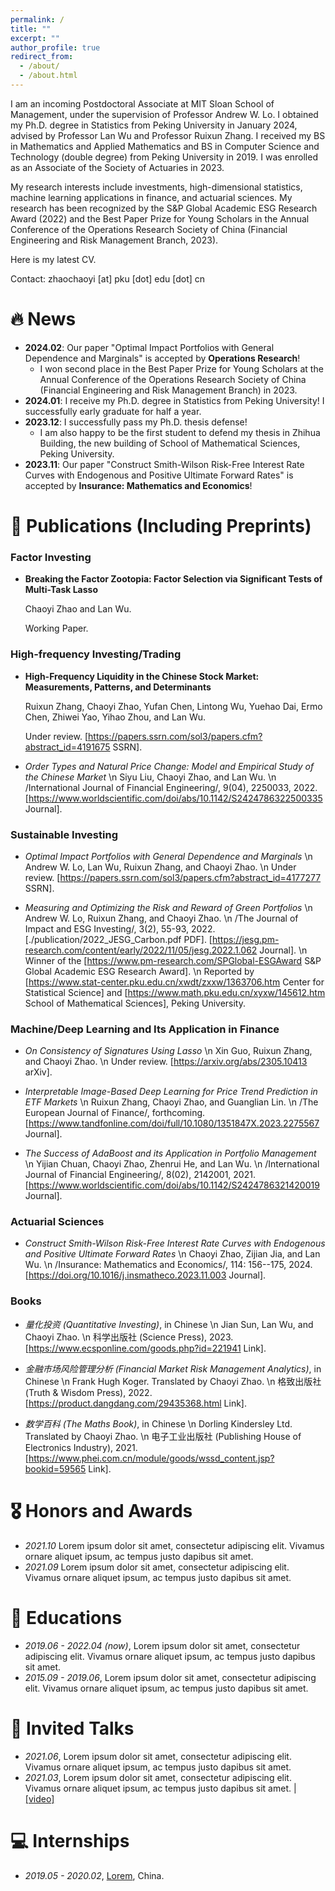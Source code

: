 ```yaml
---
permalink: /
title: ""
excerpt: ""
author_profile: true
redirect_from: 
  - /about/
  - /about.html
---
```


<span class='anchor' id='about-me'></span>

I am an incoming Postdoctoral Associate at MIT Sloan School of Management, under the supervision of Professor Andrew W. Lo. I obtained my Ph.D. degree in Statistics from Peking University in January 2024, advised by Professor Lan Wu and Professor Ruixun Zhang. I received my BS in Mathematics and Applied Mathematics and BS in Computer Science and Technology (double degree) from Peking University in 2019. I was enrolled as an Associate of the Society of Actuaries in 2023. 

My research interests include investments, high-dimensional statistics, machine learning applications in finance, and actuarial sciences. My research has been recognized by the S&P Global Academic ESG Research Award (2022) and the Best Paper Prize for Young Scholars in the Annual Conference of the Operations Research Society of China (Financial Engineering and Risk Management Branch, 2023). 

Here is my latest CV. 

Contact: zhaochaoyi [at] pku [dot] edu [dot] cn

# 🔥 News
- **2024.02**: Our paper "Optimal Impact Portfolios with General Dependence and Marginals" is accepted by **Operations Research**!
  + I won second place in the Best Paper Prize for Young Scholars at the Annual Conference of the Operations Research Society of China (Financial Engineering and Risk Management Branch) in 2023.
- **2024.01**: I receive my Ph.D. degree in Statistics from Peking University! I successfully early graduate for half a year. 
- **2023.12**: I successfully pass my Ph.D. thesis defense!
  + I am also happy to be the first student to defend my thesis in Zhihua Building, the new building of School of Mathematical Sciences, Peking University. 
- **2023.11**: Our paper "Construct Smith-Wilson Risk-Free Interest Rate Curves with Endogenous and Positive Ultimate Forward Rates" is accepted by **Insurance: Mathematics and Economics**!

# 📝 Publications (Including Preprints)

### Factor Investing

- **Breaking the Factor Zootopia: Factor Selection via Significant Tests of Multi-Task Lasso**
  
  Chaoyi Zhao and Lan Wu.
  
  Working Paper. 


### High-frequency Investing/Trading

- **High-Frequency Liquidity in the Chinese Stock Market: Measurements, Patterns, and Determinants**
 
  Ruixun Zhang, Chaoyi Zhao, Yufan Chen, Lintong Wu, Yuehao Dai, Ermo Chen, Zhiwei Yao, Yihao Zhou, and Lan Wu.
  
  Under review. [https://papers.ssrn.com/sol3/papers.cfm?abstract_id=4191675 SSRN].

- *Order Types and Natural Price Change: Model and Empirical Study of the Chinese Market* \n 
  Siyu Liu, Chaoyi Zhao, and Lan Wu. \n 
  /International Journal of Financial Engineering/, 9(04), 2250033, 2022. [https://www.worldscientific.com/doi/abs/10.1142/S2424786322500335 Journal].


### Sustainable Investing

- *Optimal Impact Portfolios with General Dependence and Marginals* \n 
  Andrew W. Lo, Lan Wu, Ruixun Zhang, and Chaoyi Zhao. \n 
  Under review. [https://papers.ssrn.com/sol3/papers.cfm?abstract_id=4177277 SSRN].

- *Measuring and Optimizing the Risk and Reward of Green Portfolios* \n 
  Andrew W. Lo, Ruixun Zhang, and Chaoyi Zhao. \n 
  /The Journal of Impact and ESG Investing/, 3(2), 55-93, 2022.  [./publication/2022_JESG_Carbon.pdf PDF]. [https://jesg.pm-research.com/content/early/2022/11/05/jesg.2022.1.062 Journal]. \n
  Winner of the [https://www.pm-research.com/SPGlobal-ESGAward S&P Global Academic ESG Research Award].   \n 
  Reported by [https://www.stat-center.pku.edu.cn/xwdt/zxxw/1363706.htm Center for Statistical Science] and [https://www.math.pku.edu.cn/xyxw/145612.htm School of Mathematical Sciences], Peking University.

### Machine/Deep Learning and Its Application in Finance

- *On Consistency of Signatures Using Lasso* \n
  Xin Guo, Ruixun Zhang, and Chaoyi Zhao. \n 
  Under review. [https://arxiv.org/abs/2305.10413 arXiv].

- *Interpretable Image-Based Deep Learning for Price Trend Prediction in ETF Markets* \n 
  Ruixun Zhang, Chaoyi Zhao, and Guanglian Lin. \n 
  /The European Journal of Finance/, forthcoming. [https://www.tandfonline.com/doi/full/10.1080/1351847X.2023.2275567 Journal].

- *The Success of AdaBoost and its Application in Portfolio Management* \n 
  Yijian Chuan, Chaoyi Zhao, Zhenrui He, and Lan Wu. \n 
  /International Journal of Financial Engineering/, 8(02), 2142001, 2021. [https://www.worldscientific.com/doi/abs/10.1142/S2424786321420019 Journal]. 


### Actuarial Sciences

- *Construct Smith-Wilson Risk-Free Interest Rate Curves with Endogenous and Positive Ultimate Forward Rates* \n 
  Chaoyi Zhao, Zijian Jia, and Lan Wu. \n 
  /Insurance: Mathematics and Economics/, 114: 156--175, 2024. [https://doi.org/10.1016/j.insmatheco.2023.11.003 Journal]. 


### Books

- *量化投资 (Quantitative Investing)*, in Chinese \n 
  Jian Sun, Lan Wu, and Chaoyi Zhao. \n 
  科学出版社 (Science Press), 2023. [https://www.ecsponline.com/goods.php?id=221941 Link].

- *金融市场风险管理分析 (Financial Market Risk Management Analytics)*, in Chinese \n 
  Frank Hugh Koger. Translated by Chaoyi Zhao. \n 
  格致出版社 (Truth & Wisdom Press), 2022. [https://product.dangdang.com/29435368.html Link].

- *数学百科 (The Maths Book)*, in Chinese \n 
  Dorling Kindersley Ltd. Translated by Chaoyi Zhao. \n 
  电子工业出版社 (Publishing House of Electronics Industry), 2021. [https://www.phei.com.cn/module/goods/wssd_content.jsp?bookid=59565 Link].


# 🎖 Honors and Awards
- *2021.10* Lorem ipsum dolor sit amet, consectetur adipiscing elit. Vivamus ornare aliquet ipsum, ac tempus justo dapibus sit amet. 
- *2021.09* Lorem ipsum dolor sit amet, consectetur adipiscing elit. Vivamus ornare aliquet ipsum, ac tempus justo dapibus sit amet. 

# 📖 Educations
- *2019.06 - 2022.04 (now)*, Lorem ipsum dolor sit amet, consectetur adipiscing elit. Vivamus ornare aliquet ipsum, ac tempus justo dapibus sit amet. 
- *2015.09 - 2019.06*, Lorem ipsum dolor sit amet, consectetur adipiscing elit. Vivamus ornare aliquet ipsum, ac tempus justo dapibus sit amet. 

# 💬 Invited Talks
- *2021.06*, Lorem ipsum dolor sit amet, consectetur adipiscing elit. Vivamus ornare aliquet ipsum, ac tempus justo dapibus sit amet. 
- *2021.03*, Lorem ipsum dolor sit amet, consectetur adipiscing elit. Vivamus ornare aliquet ipsum, ac tempus justo dapibus sit amet.  \| [\[video\]](https://github.com/)

# 💻 Internships
- *2019.05 - 2020.02*, [Lorem](https://github.com/), China.
